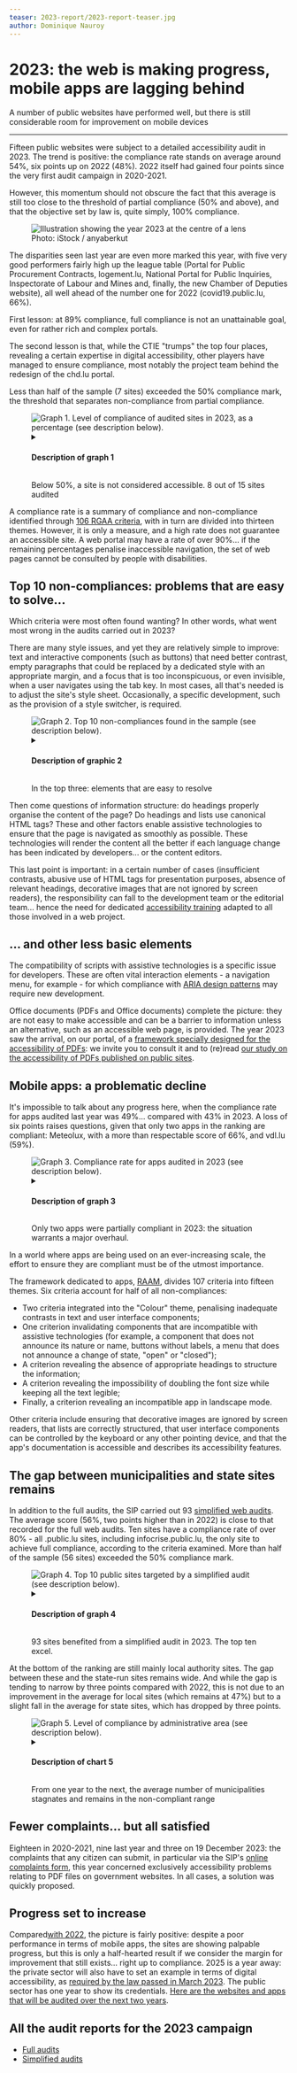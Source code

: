 ```yaml
---
teaser: 2023-report/2023-report-teaser.jpg
author: Dominique Nauroy
---
```

<script src="../../../../content/fr/news/2024-01-22-rapport2023.js"></script>
<hgroup>
	<h1>2023: the web is making progress, mobile apps are lagging behind</h1>
	<p>A number of public websites have performed well, but there is still considerable room for improvement on mobile devices</p>
</hgroup>
<hr>
<div class="intro">
    <p>Fifteen public websites were subject to a detailed accessibility audit in 2023. The trend is positive: the compliance rate stands on average around 54%, six points up on 2022 (48%). 2022 itself had gained four points since the very first audit campaign in 2020-2021.</p>
</div>
<p>However, this momentum should not obscure the fact that this average is still too close to the threshold of partial compliance (50% and above), and that the objective set by law is, quite simply, 100% compliance.</p>
<figure role="group" aria-label="Photo: iStock / burcu demir" class="pic">
    <img src="../../../../content/fr/news/img/2023-report/2023-report.jpg" alt="Illustration showing the year 2023 at the centre of a lens">
    <figcaption>Photo: iStock / anyaberkut</figcaption>
</figure>
<p>The disparities seen last year are even more marked this year, with five very good performers fairly high up the league table (Portal for Public Procurement Contracts, logement.lu, National Portal for Public Inquiries, Inspectorate of Labour and Mines and, finally, the new Chamber of Deputies website), all well ahead of the number one for 2022 (covid19.public.lu, 66%).</p>
<p>First lesson: at 89% compliance, full compliance is not an unattainable goal, even for rather rich and complex portals.</p>
<p>The second lesson is that, while the CTIE "trumps" the top four places, revealing a certain expertise in digital accessibility, other players have managed to ensure compliance, most notably the project team behind the redesign of the chd.lu portal.</p>
<p>Less than half of the sample (7 sites) exceeded the 50% compliance mark, the threshold that separates non-compliance from partial compliance.</p>
<figure class="chart">
    <div id="full_compliance">
        <img src="../../../../content/fr/news/img/2023-report/2023_full_compliance.svg" alt="Graph 1. Level of compliance of audited sites in 2023, as a percentage (see description below).">
    </div>
    <details>
        <summary><h4>Description of graph 1</h4></summary>
        <div>
            <div class="highcharts-data-table"></div>
        </div>
        <p>This bar chart shows fifteen public sites targeted for full audits in 2023 in descending order of compliance with the RGAA criteria, from marches.public.lu (89%) to liser.lu (27%).</p>
    </details>
    <p class="chart-legend">Below 50%, a site is not considered accessible. 8 out of 15 sites audited</p>
</figure>
<p>A compliance rate is a summary of compliance and non-compliance identified through <a href="https://accessibilite.public.lu/fr/rgaa4.1.2/criteres.html" hreflang="fr">106 RGAA criteria</a>, with in turn are divided into thirteen themes. However, it is only a measure, and a high rate does not guarantee an accessible site. A web portal may have a rate of over 90%... if the remaining percentages penalise inaccessible navigation, the set of web pages cannot be consulted by people with disabilities.</p>
<h2>Top 10 non-compliances: problems that are easy to solve...</h2>
<p>Which criteria were most often found wanting? In other words, what went most wrong in the audits carried out in 2023?</p>
<p>There are many style issues, and yet they are relatively simple to improve: text and interactive components (such as buttons) that need better contrast, empty paragraphs that could be replaced by a dedicated style with an appropriate margin, and a focus that is too inconspicuous, or even invisible, when a user navigates using the tab key. In most cases, all that's needed is to adjust the site's style sheet. Occasionally, a specific development, such as the provision of a <span lang="en">style switcher</span>, is required.</p>
<figure class="chart">
    <div id="full_themes">
        <img src="../../../../content/fr/news/img/2023-report/2023_full_themes.svg" alt="Graph 2. Top 10 non-compliances found in the sample (see description below).">
    </div>
    <details>
        <summary><h4>Description of graphic 2</h4></summary>
        <div>
            <div class="highcharts-data-table"></div>
        </div>
        <p>This bar chart shows the ten of the 106 RGAA criteria most frequently cited in the audits carried out on fifteen public sites in 2023.</p>
    </details>
    <p class="chart-legend">In the top three: elements that are easy to resolve</p>
</figure>
<p>Then come questions of information structure: do headings properly organise the content of the page? Do headings and lists use canonical HTML tags? These and other factors enable assistive technologies to ensure that the page is navigated as smoothly as possible. These technologies will render the content all the better if each language change has been indicated by developers... or the content editors.</p>
<p>This last point is important: in a certain number of cases (insufficient contrasts, abusive use of HTML tags for presentation purposes, absence of relevant headings, decorative images that are not ignored by screen readers), the responsibility can fall to the development team or the editorial team... hence the need for dedicated <a href="https://fonction-publique.public.lu/fr/formation-developpement/catalogue-formations/secteur-etatique/04devorganis/04-6-egalch/et_0406-1-005BL.html">accessibility training</a> adapted to all those involved in a web project.</p>
<h2>... and other less basic elements</h2>
<p>The compatibility of scripts with assistive technologies is a specific issue for developers. These are often vital interaction elements - a navigation menu, for example - for which compliance with <a href="https://www.w3.org/WAI/ARIA/apg/patterns/">ARIA design patterns</a> may require new development.</p>
<p>Office documents (PDFs and Office documents) complete the picture: they are not easy to make accessible and can be a barrier to information unless an alternative, such as an accessible web page, is provided. The year 2023 saw the arrival, on our portal, of a <a href="https://accessibilite.public.lu/en/rapdf1/referentiel-technique.html">framework specially designed for the accessibility of PDFs</a>: we invite you to consult it and to (re)read <a href="https://accessibilite.public.lu/en/news/2023-04-28-des-pdf-majoritairement-inaccessibles.html">our study on the accessibility of PDFs published on public sites</a>.</p>
<h2>Mobile apps: a problematic decline</h2>
<p>It's impossible to talk about any progress here, when the compliance rate for apps audited last year was 49%... compared with 43% in 2023. A loss of six points raises questions, given that only two apps in the ranking are compliant: Meteolux, with a more than respectable score of 66%, and vdl.lu (59%).</p>
<figure class="chart">
    <div id="full_app_compliance">
        <img src="../../../../content/fr/news/img/2023-report/2023_full_app_compliance.svg" alt="Graph 3. Compliance rate for apps audited in 2023 (see description below).">
    </div>
    <details>
        <summary><h4>Description of graph 3</h4></summary>
        <div>
            <div class="highcharts-data-table"></div>
        </div>
        <p>This bar chart shows six public apps targeted for full audits in 2023 in descending order of compliance with RAAM criteria, from the Meteolux app on Android (66%) to the LLO app on iOS (26%).</p>
    </details>
    <p class="chart-legend">Only two apps were partially compliant in 2023: the situation warrants a major overhaul.</p>
</figure>
<p>In a world where apps are being used on an ever-increasing scale, the effort to ensure they are compliant must be of the utmost importance.</p>
<p>The framework dedicated to apps, <a href="https://accessibilite.public.lu/en/raam1.1/referentiel-technique.html">RAAM</a>, divides 107 criteria into fifteen themes. Six criteria account for half of all non-compliances:</p>
<ul>
    <li>Two criteria integrated into the "Colour" theme, penalising inadequate contrasts in text and user interface components;</li>
    <li>One criterion invalidating components that are incompatible with assistive technologies (for example, a component that does not announce its nature or name, buttons without labels, a menu that does not announce a change of state, "open" or "closed");</li>
    <li>A criterion revealing the absence of appropriate headings to structure the information;</li>
    <li>A criterion revealing the impossibility of doubling the font size while keeping all the text legible;</li>
    <li>Finally, a criterion revealing an incompatible app in landscape mode.</li>
</ul>
<p>Other criteria include ensuring that decorative images are ignored by screen readers, that lists are correctly structured, that user interface components can be controlled by the keyboard or any other pointing device, and that the app's documentation is accessible and describes its accessibility features.</p>
<h2>The gap between municipalities and state sites remains</h2>
<p>In addition to the full audits, the SIP carried out 93 <a href="https://accessibilite.public.lu/en/monitoring/controle-simplifie.html">simplified web audits</a>. The average score (56%, two points higher than in 2022) is close to that recorded for the full web audits. Ten sites have a compliance rate of over 80% - all .public.lu sites, including infocrise.public.lu, the only site to achieve full compliance, according to the criteria examined. More than half of the sample (56 sites) exceeded the 50% compliance mark.</p>
<figure class="chart">
    <div id="simple_compliance_top10">
        <img src="../../../../content/fr/news/img/2023-report/2023_simple_compliance_top10.svg" alt="Graph 4. Top 10 public sites targeted by a simplified audit (see description below).">
    </div>
    <details>
        <summary><h4>Description of graph 4</h4></summary>
        <div>
            <div class="highcharts-data-table"></div>
        </div>
        <p>This bar chart shows, in descending order, the compliance rates of the top ten sites from the sample of 93 sites analysed in 2023 as part of the simplified audit campaign, from infocrise.public.lu (100%) to justice.public.lu (81%).</p>
    </details>
    <p class="chart-legend">93 sites benefited from a simplified audit in 2023. The top ten excel.</p>
</figure>
<p>At the bottom of the ranking are still mainly local authority sites. The gap between these and the state-run sites remains wide. And while the gap is tending to narrow by three points compared with 2022, this is not due to an improvement in the average for local sites (which remains at 47%) but to a slight fall in the average for state sites, which has dropped by three points.</p>
<figure class="chart">
    <div id="simple_compliance">
        <img src="../../../../content/fr/news/img/2023-report/2023_simple_compliance.svg" alt="Graph 5. Level of compliance by administrative area (see description below).">
    </div>
    <details>
        <summary><h4>Description of chart 5</h4></summary>
        <div>
            <div class="highcharts-data-table"></div>
        </div>
        <p>This column chart shows the average levels of compliance with the RGAA criteria according to whether the site belongs to the State domain (64%), the local level (communes, communal unions, etc.: 47%) or another level (public establishments and similar bodies: 49%), among 93 public sites targeted for simplified audits in 2023.</p>
    </details>
    <p class="chart-legend">From one year to the next, the average number of municipalities stagnates and remains in the non-compliant range</p>
</figure>
<h2>Fewer complaints... but all satisfied</h2>
<p>Eighteen in 2020-2021, nine last year and three on 19 December 2023: the complaints that any citizen can submit, in particular via the SIP's <a href="https://sip.gouvernement.lu/fr/support/reclamation-accessibilite.html">online complaints form</a>, this year concerned exclusively accessibility problems relating to PDF files on government websites. In all cases, a solution was quickly proposed.</p>
<h2>Progress set to increase</h2>
<p>Compared<a href="https://accessibilite.public.lu/en/news/2023-02-20-rapport2022.html">with 2022</a>, the picture is fairly positive: despite a poor performance in terms of mobile apps, the sites are showing palpable progress, but this is only a half-hearted result if we consider the margin for improvement that still exists... right up to compliance. 2025 is a year away: the private sector will also have to set an example in terms of digital accessibility, as <a href="https://accessibilite.public.lu/en/news/2023-02-27-european_accessibility_act.html">required by the law passed in March 2023</a>. The public sector has one year to show its credentials. <a href="https://accessibilite.public.lu/en/news/2023-12-19-2024-2025-samples.html">Here are the websites and apps that will be audited over the next two years</a>.</p>
<aside class="more">
    <h2>All the audit reports for the 2023 campaign</h2>
    <ul>
        <li><a href="https://data.public.lu/en/datasets/audits-complets-de-laccessibilite-numerique-2023/">Full audits</a></li>
        <li><a href="https://data.public.lu/en/datasets/audits-simplifies-de-laccessibilite-numerique-2023/">Simplified audits</a></li>
    </ul>
</aside>
